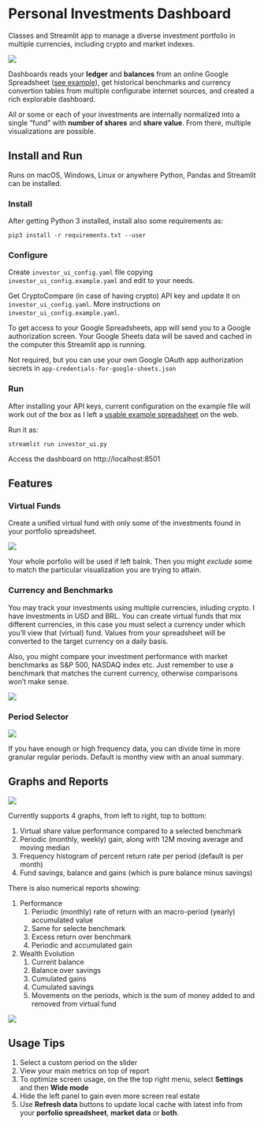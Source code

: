 # Personal Investments Dashboard

Classes and Streamlit app to manage a diverse investment portfolio in multiple currencies, including crypto and market indexes.

![](pics/overview.png)

Dashboards reads your **ledger** and **balances** from an online Google Spreadsheet ([see example](https://docs.google.com/spreadsheets/d/1AE0F_mzXTJJuuuQwPnSzBejRrmui01CfUUY1qyvnbkk)), get historical benchmarks and currency convertion tables from multiple configurabe internet sources, and created a rich explorable dashboard.

All or some or each of your investments are internally normalized into a single “fund” with **number of shares** and **share value**. From there, multiple visualizations are possible.

## Install and Run

Runs on macOS, Windows, Linux or anywhere Python, Pandas and Streamlit can be installed.

### Install

After getting Python 3 installed, install also some requirements as:

```
pip3 install -r requirements.txt --user
```

### Configure

Create `investor_ui_config.yaml` file copying `investor_ui_config.example.yaml` and edit to your needs.

Get CryptoCompare (in case of having crypto) API key and update it on `investor_ui_config.yaml`. More instructions on `investor_ui_config.example.yaml`.

To get access to your Google Spreadsheets, app will send you to a Google authorization screen. Your Google Sheets data will be saved and cached in the computer this Streamlit app is running.

Not required, but you can use your own Google OAuth app authorization secrets in `app-credentials-for-google-sheets.json`

### Run

After installing your API keys, current configuration on the example file will work out of the box as I left a [usable example spreadsheet](https://docs.google.com/spreadsheets/d/1AE0F_mzXTJJuuuQwPnSzBejRrmui01CfUUY1qyvnbkk) on the web.

Run it as:

```
streamlit run investor_ui.py
```

Access the dashboard on http://localhost:8501

## Features

### Virtual Funds

Create a unified virtual fund with only some of the investments found in your portfolio spreadsheet.

![](pics/virtual_fund_composer.png)

Your whole porfolio will be used if left balnk. Then you might *exclude* some to match the particular visualization you are trying to attain.

### Currency and Benchmarks

You may track your investments using multiple currencies, inluding crypto. I have investments in USD and BRL. You can create virtual funds that mix different currencies, in this case you must select a currency under which you’ll view that (virtual) fund. Values from your spreadsheet will be converted to the target currency on a daily basis.

Also, you might compare your investment performance with market benchmarks as S&P 500, NASDAQ index etc. Just remember to use a benchmark that matches the current currency, otherwise comparisons won’t make sense.

![](pics/currencies_and_benchmarks.png)

### Period Selector

![](pics/period_selector.png)

If you have enough or high frequency data, you can divide time in more granular regular periods. Default is monthy view with an anual summary.

## Graphs and Reports

![](pics/graphs.png)

Currently supports 4 graphs, from left to right, top to bottom:

1. Virtual share value performance compared to a selected benchmark
2. Periodic (monthly, weekly) gain, along with 12M moving average and moving median
3. Frequency histogram of percent return rate per period (default is per month)
4. Fund savings, balance and gains (which is pure balance minus savings)

There is also numerical reports showing:

1. Performance
   1. Periodic (monthly) rate of return with an macro-period (yearly) accumulated value
   2. Same for selecte benchmark
   3. Excess return over benchmark
   4. Periodic and accumulated gain
2. Wealth Evolution
   1. Current balance
   2. Balance over savings
   3. Cumulated gains
   4. Cumulated savings
   5. Movements on the periods, which is the sum of money added to and removed from virtual fund

![](pics/periodic_report.png)

## Usage Tips

1. Select a custom period on the slider
2. View your main metrics on top of report
3. To optimize screen usage, on the the top right menu, select **Settings** and then **Wide mode**
4. Hide the left panel to gain even more screen real estate
5. Use **Refresh data** buttons to update local cache with latest info from your **porfolio spreadsheet**, **market data** or **both**.